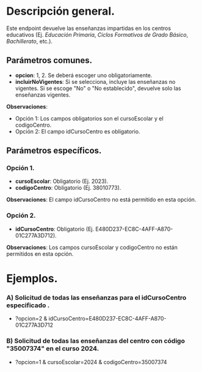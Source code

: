 # Descripción general.

Este endpoint devuelve las enseñanzas impartidas en los centros educativos (Ej. *Educación Primaria*, *Ciclos Formativos de Grado Básico*, *Bachillerato*, etc.).

## Parámetros comunes.
* **opcion**: 1, 2. Se deberá escoger uno obligatoriamente.
* **incluirNoVigentes**: Si se selecciona, incluye las enseñanzas no vigentes. Si se escoge "No" o "No establecido", devuelve solo las enseñanzas vigentes.

**Observaciones**:
* Opción 1: Los campos obligatorios son el cursoEscolar y el codigoCentro.
* Opción 2: El campo idCursoCentro es obligatorio.

## Parámetros específicos.

### Opción 1.
* **cursoEscolar**: Obligatorio (Ej. 2023).
* **codigoCentro**: Obligatorio (Ej. 38010773).

**Observaciones**: El campo idCursoCentro no está permitido en esta opción.

### Opción 2.
* **idCursoCentro**: Obligatorio (Ej. E480D237-EC8C-4AFF-A870-01C277A3D712).

**Observaciones**: Los campos cursoEscolar y codigoCentro no están permitidos en esta opción.

# Ejemplos.
### A) Solicitud de todas las enseñanzas para el idCursoCentro especificado .
* ?opcion=2 & idCursoCentro=E480D237-EC8C-4AFF-A870-01C277A3D712

### B) Solicitud de todas las enseñanzas del centro con código "35007374" en el curso 2024.
* ?opcion=1 & cursoEscolar=2024 & codigoCentro=35007374

